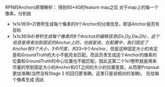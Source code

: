 RPN的Anchors原理解析：
得到60*40的feature map之后
对于map上的每一个像素，分别由
- 1x1x18(9*2)卷积生成每个像素的9个Anchor的分类信息，即该Anchor是否有目标
- 1x1x36(9*4)卷积生成每个像素的9个Anchot的偏移信息(Dx,Dy,Dw,Dh)，这个信息是用来加到固定的Anchor上的，也就是说，在配置中，我们固定了Anchor有3个大小，3中尺度，共3*3=9个Anchor，但是这种固定大小的肯定是和GroundTruth的大小不能完全匹配，而且负责生成这个Anchor的像素的位置和GroundTruth的中心位置也不能匹配，因此这第二个1x1卷积就是用来尽量的学到固定大小的Anchor和GT之间的大小的位置差距，从而使Proposal更加准确(当然没有Stage 2 的回归更准确，这里只是说相对的准确)。
在给每个像素生成
因此
